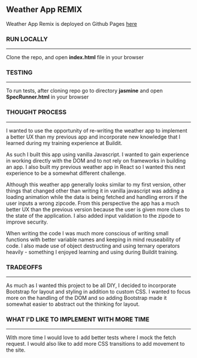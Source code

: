 ## Weather App REMIX

Weather App Remix is deployed on Github Pages [here](https://cilavery.github.io/weather-remix/)


### RUN LOCALLY
---
Clone the repo, and open **index.html** file in your browser

### TESTING
---
To run tests, after cloning repo go to directory **jasmine** and open **SpecRunner.html** in your browser

### THOUGHT PROCESS 
---
I wanted to use the opportunity of re-writing the weather app to implement a better UX than my previous app and incorporate new knowledge that I learned during my training experience at Buildit. 

As such I built this app using vanilla Javascript. I wanted to gain experience in working directly with the DOM and to not rely on frameworks in building an app. I also built my previous weather app in React so I wanted this next experience to be a somewhat different challenge. 

Although this weather app generally looks similar to my first version, other things that changed other than writing it in vanilla javascript was adding a loading animation while the data is being fetched and handling errors if the user inputs a wrong zipcode. From this perspective the app has a much better UX than the previous version because the user is given more clues to the state of the application. I also added input validation to the zipode to improve security.

When writing the code I was much more conscious of writing small functions with better variable names and keeping in mind reuseability of code. I also made use of object destructing and using ternary operators heavily - something I enjoyed learning and using during Buildit training.


### TRADEOFFS
---
As much as I wanted this project to be all DIY, I decided to incorporate Bootstrap for layout and styling in addition to custom CSS. I wanted to focus more on the handling of the DOM and so adding Bootstrap made it somewhat easier to abstract out the thinking for layout. 

### WHAT I'D LIKE TO IMPLEMENT WITH MORE TIME
---
With more time I would love to add better tests where I mock the fetch request. I would also like to add more CSS transitions to add movement to the site. 

